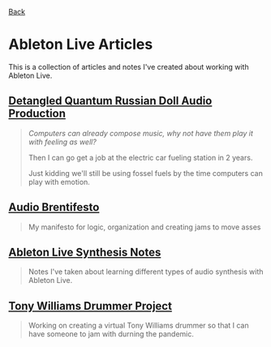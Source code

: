 [Back](../README.md)

# Ableton Live Articles

This is a collection of articles and notes I've created about working with Ableton Live.

## [Detangled Quantum Russian Doll Audio Production](Detangled%20Quantum%20Russian%20Doll%20Audio%20Production/README.md)

> _Computers can already compose music, why not have them play it with feeling as well?_
>
> Then I can go get a job at the electric car fueling station in 2 years.
>
> Just kidding we'll still be using fossel fuels by the time computers can play with emotion.

## [Audio Brentifesto](Brentifesto/README.md)

> My manifesto for logic, organization and creating jams to move asses

## [Ableton Live Synthesis Notes](Ableton%20Live%20Synthesis%20Notes/README.md)

> Notes I've taken about learning different types of audio synthesis with Ableton Live.

## [Tony Williams Drummer Project](Tony%20Williams%20Project.md)

> Working on creating a virtual Tony Williams drummer so that I can have someone to jam with durning the pandemic.
